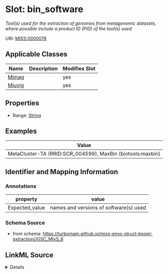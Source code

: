 # Slot: bin_software


_Tool(s) used for the extraction of genomes from metagenomic datasets, where possible include a product ID (PID) of the tool(s) used_



URI: [MIXS:0000078](https://w3id.org/mixs/0000078)



<!-- no inheritance hierarchy -->




## Applicable Classes

| Name | Description | Modifies Slot |
| --- | --- | --- |
[Mimag](Mimag.md) |  |  yes  |
[Miuvig](Miuvig.md) |  |  yes  |







## Properties

* Range: [String](String.md)






## Examples

| Value |
| --- |
| MetaCluster-TA (RRID:SCR_004599), MaxBin (biotools:maxbin) |

## Identifier and Mapping Information





### Annotations

| property | value |
| --- | --- |
| Expected_value | names and versions of software(s) used |



### Schema Source


* from schema: https://turbomam.github.io/mixs-envo-struct-knowl-extraction//GSC_MIxS_6




## LinkML Source

<details>
```yaml
name: bin_software
annotations:
  Expected_value:
    tag: Expected_value
    value: names and versions of software(s) used
description: Tool(s) used for the extraction of genomes from metagenomic datasets,
  where possible include a product ID (PID) of the tool(s) used
title: binning software
notes:
- software
examples:
- value: MetaCluster-TA (RRID:SCR_004599), MaxBin (biotools:maxbin)
in_subset:
- sequencing
from_schema: https://turbomam.github.io/mixs-envo-struct-knowl-extraction//GSC_MIxS_6
rank: 1000
string_serialization: '{software};{version}{PID}'
slot_uri: MIXS:0000078
multivalued: false
alias: bin_software
domain_of:
- Mimag
- Miuvig
range: string

```
</details>
